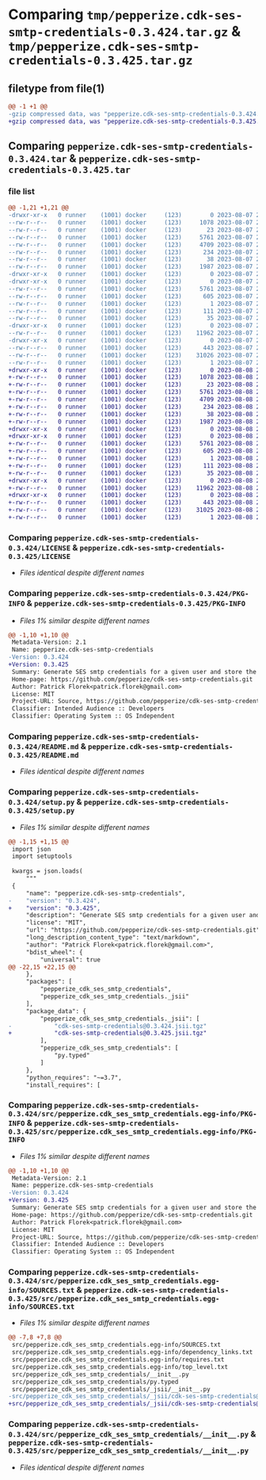 # Comparing `tmp/pepperize.cdk-ses-smtp-credentials-0.3.424.tar.gz` & `tmp/pepperize.cdk-ses-smtp-credentials-0.3.425.tar.gz`

## filetype from file(1)

```diff
@@ -1 +1 @@
-gzip compressed data, was "pepperize.cdk-ses-smtp-credentials-0.3.424.tar", last modified: Mon Aug  7 22:49:52 2023, max compression
+gzip compressed data, was "pepperize.cdk-ses-smtp-credentials-0.3.425.tar", last modified: Tue Aug  8 22:34:32 2023, max compression
```

## Comparing `pepperize.cdk-ses-smtp-credentials-0.3.424.tar` & `pepperize.cdk-ses-smtp-credentials-0.3.425.tar`

### file list

```diff
@@ -1,21 +1,21 @@
-drwxr-xr-x   0 runner    (1001) docker     (123)        0 2023-08-07 22:49:52.345997 pepperize.cdk-ses-smtp-credentials-0.3.424/
--rw-r--r--   0 runner    (1001) docker     (123)     1078 2023-08-07 22:49:39.000000 pepperize.cdk-ses-smtp-credentials-0.3.424/LICENSE
--rw-r--r--   0 runner    (1001) docker     (123)       23 2023-08-07 22:49:39.000000 pepperize.cdk-ses-smtp-credentials-0.3.424/MANIFEST.in
--rw-r--r--   0 runner    (1001) docker     (123)     5761 2023-08-07 22:49:52.345997 pepperize.cdk-ses-smtp-credentials-0.3.424/PKG-INFO
--rw-r--r--   0 runner    (1001) docker     (123)     4709 2023-08-07 22:49:39.000000 pepperize.cdk-ses-smtp-credentials-0.3.424/README.md
--rw-r--r--   0 runner    (1001) docker     (123)      234 2023-08-07 22:49:39.000000 pepperize.cdk-ses-smtp-credentials-0.3.424/pyproject.toml
--rw-r--r--   0 runner    (1001) docker     (123)       38 2023-08-07 22:49:52.345997 pepperize.cdk-ses-smtp-credentials-0.3.424/setup.cfg
--rw-r--r--   0 runner    (1001) docker     (123)     1987 2023-08-07 22:49:39.000000 pepperize.cdk-ses-smtp-credentials-0.3.424/setup.py
-drwxr-xr-x   0 runner    (1001) docker     (123)        0 2023-08-07 22:49:52.345997 pepperize.cdk-ses-smtp-credentials-0.3.424/src/
-drwxr-xr-x   0 runner    (1001) docker     (123)        0 2023-08-07 22:49:52.345997 pepperize.cdk-ses-smtp-credentials-0.3.424/src/pepperize.cdk_ses_smtp_credentials.egg-info/
--rw-r--r--   0 runner    (1001) docker     (123)     5761 2023-08-07 22:49:52.000000 pepperize.cdk-ses-smtp-credentials-0.3.424/src/pepperize.cdk_ses_smtp_credentials.egg-info/PKG-INFO
--rw-r--r--   0 runner    (1001) docker     (123)      605 2023-08-07 22:49:52.000000 pepperize.cdk-ses-smtp-credentials-0.3.424/src/pepperize.cdk_ses_smtp_credentials.egg-info/SOURCES.txt
--rw-r--r--   0 runner    (1001) docker     (123)        1 2023-08-07 22:49:52.000000 pepperize.cdk-ses-smtp-credentials-0.3.424/src/pepperize.cdk_ses_smtp_credentials.egg-info/dependency_links.txt
--rw-r--r--   0 runner    (1001) docker     (123)      111 2023-08-07 22:49:52.000000 pepperize.cdk-ses-smtp-credentials-0.3.424/src/pepperize.cdk_ses_smtp_credentials.egg-info/requires.txt
--rw-r--r--   0 runner    (1001) docker     (123)       35 2023-08-07 22:49:52.000000 pepperize.cdk-ses-smtp-credentials-0.3.424/src/pepperize.cdk_ses_smtp_credentials.egg-info/top_level.txt
-drwxr-xr-x   0 runner    (1001) docker     (123)        0 2023-08-07 22:49:52.345997 pepperize.cdk-ses-smtp-credentials-0.3.424/src/pepperize_cdk_ses_smtp_credentials/
--rw-r--r--   0 runner    (1001) docker     (123)    11962 2023-08-07 22:49:39.000000 pepperize.cdk-ses-smtp-credentials-0.3.424/src/pepperize_cdk_ses_smtp_credentials/__init__.py
-drwxr-xr-x   0 runner    (1001) docker     (123)        0 2023-08-07 22:49:52.345997 pepperize.cdk-ses-smtp-credentials-0.3.424/src/pepperize_cdk_ses_smtp_credentials/_jsii/
--rw-r--r--   0 runner    (1001) docker     (123)      443 2023-08-07 22:49:39.000000 pepperize.cdk-ses-smtp-credentials-0.3.424/src/pepperize_cdk_ses_smtp_credentials/_jsii/__init__.py
--rw-r--r--   0 runner    (1001) docker     (123)    31026 2023-08-07 22:49:39.000000 pepperize.cdk-ses-smtp-credentials-0.3.424/src/pepperize_cdk_ses_smtp_credentials/_jsii/cdk-ses-smtp-credentials@0.3.424.jsii.tgz
--rw-r--r--   0 runner    (1001) docker     (123)        1 2023-08-07 22:49:39.000000 pepperize.cdk-ses-smtp-credentials-0.3.424/src/pepperize_cdk_ses_smtp_credentials/py.typed
+drwxr-xr-x   0 runner    (1001) docker     (123)        0 2023-08-08 22:34:32.580530 pepperize.cdk-ses-smtp-credentials-0.3.425/
+-rw-r--r--   0 runner    (1001) docker     (123)     1078 2023-08-08 22:34:21.000000 pepperize.cdk-ses-smtp-credentials-0.3.425/LICENSE
+-rw-r--r--   0 runner    (1001) docker     (123)       23 2023-08-08 22:34:21.000000 pepperize.cdk-ses-smtp-credentials-0.3.425/MANIFEST.in
+-rw-r--r--   0 runner    (1001) docker     (123)     5761 2023-08-08 22:34:32.576530 pepperize.cdk-ses-smtp-credentials-0.3.425/PKG-INFO
+-rw-r--r--   0 runner    (1001) docker     (123)     4709 2023-08-08 22:34:21.000000 pepperize.cdk-ses-smtp-credentials-0.3.425/README.md
+-rw-r--r--   0 runner    (1001) docker     (123)      234 2023-08-08 22:34:21.000000 pepperize.cdk-ses-smtp-credentials-0.3.425/pyproject.toml
+-rw-r--r--   0 runner    (1001) docker     (123)       38 2023-08-08 22:34:32.580530 pepperize.cdk-ses-smtp-credentials-0.3.425/setup.cfg
+-rw-r--r--   0 runner    (1001) docker     (123)     1987 2023-08-08 22:34:21.000000 pepperize.cdk-ses-smtp-credentials-0.3.425/setup.py
+drwxr-xr-x   0 runner    (1001) docker     (123)        0 2023-08-08 22:34:32.576530 pepperize.cdk-ses-smtp-credentials-0.3.425/src/
+drwxr-xr-x   0 runner    (1001) docker     (123)        0 2023-08-08 22:34:32.576530 pepperize.cdk-ses-smtp-credentials-0.3.425/src/pepperize.cdk_ses_smtp_credentials.egg-info/
+-rw-r--r--   0 runner    (1001) docker     (123)     5761 2023-08-08 22:34:32.000000 pepperize.cdk-ses-smtp-credentials-0.3.425/src/pepperize.cdk_ses_smtp_credentials.egg-info/PKG-INFO
+-rw-r--r--   0 runner    (1001) docker     (123)      605 2023-08-08 22:34:32.000000 pepperize.cdk-ses-smtp-credentials-0.3.425/src/pepperize.cdk_ses_smtp_credentials.egg-info/SOURCES.txt
+-rw-r--r--   0 runner    (1001) docker     (123)        1 2023-08-08 22:34:32.000000 pepperize.cdk-ses-smtp-credentials-0.3.425/src/pepperize.cdk_ses_smtp_credentials.egg-info/dependency_links.txt
+-rw-r--r--   0 runner    (1001) docker     (123)      111 2023-08-08 22:34:32.000000 pepperize.cdk-ses-smtp-credentials-0.3.425/src/pepperize.cdk_ses_smtp_credentials.egg-info/requires.txt
+-rw-r--r--   0 runner    (1001) docker     (123)       35 2023-08-08 22:34:32.000000 pepperize.cdk-ses-smtp-credentials-0.3.425/src/pepperize.cdk_ses_smtp_credentials.egg-info/top_level.txt
+drwxr-xr-x   0 runner    (1001) docker     (123)        0 2023-08-08 22:34:32.576530 pepperize.cdk-ses-smtp-credentials-0.3.425/src/pepperize_cdk_ses_smtp_credentials/
+-rw-r--r--   0 runner    (1001) docker     (123)    11962 2023-08-08 22:34:21.000000 pepperize.cdk-ses-smtp-credentials-0.3.425/src/pepperize_cdk_ses_smtp_credentials/__init__.py
+drwxr-xr-x   0 runner    (1001) docker     (123)        0 2023-08-08 22:34:32.576530 pepperize.cdk-ses-smtp-credentials-0.3.425/src/pepperize_cdk_ses_smtp_credentials/_jsii/
+-rw-r--r--   0 runner    (1001) docker     (123)      443 2023-08-08 22:34:21.000000 pepperize.cdk-ses-smtp-credentials-0.3.425/src/pepperize_cdk_ses_smtp_credentials/_jsii/__init__.py
+-rw-r--r--   0 runner    (1001) docker     (123)    31025 2023-08-08 22:34:21.000000 pepperize.cdk-ses-smtp-credentials-0.3.425/src/pepperize_cdk_ses_smtp_credentials/_jsii/cdk-ses-smtp-credentials@0.3.425.jsii.tgz
+-rw-r--r--   0 runner    (1001) docker     (123)        1 2023-08-08 22:34:21.000000 pepperize.cdk-ses-smtp-credentials-0.3.425/src/pepperize_cdk_ses_smtp_credentials/py.typed
```

### Comparing `pepperize.cdk-ses-smtp-credentials-0.3.424/LICENSE` & `pepperize.cdk-ses-smtp-credentials-0.3.425/LICENSE`

 * *Files identical despite different names*

### Comparing `pepperize.cdk-ses-smtp-credentials-0.3.424/PKG-INFO` & `pepperize.cdk-ses-smtp-credentials-0.3.425/PKG-INFO`

 * *Files 1% similar despite different names*

```diff
@@ -1,10 +1,10 @@
 Metadata-Version: 2.1
 Name: pepperize.cdk-ses-smtp-credentials
-Version: 0.3.424
+Version: 0.3.425
 Summary: Generate SES smtp credentials for a given user and store the credentials in a SecretsManager Secret.
 Home-page: https://github.com/pepperize/cdk-ses-smtp-credentials.git
 Author: Patrick Florek<patrick.florek@gmail.com>
 License: MIT
 Project-URL: Source, https://github.com/pepperize/cdk-ses-smtp-credentials.git
 Classifier: Intended Audience :: Developers
 Classifier: Operating System :: OS Independent
```

### Comparing `pepperize.cdk-ses-smtp-credentials-0.3.424/README.md` & `pepperize.cdk-ses-smtp-credentials-0.3.425/README.md`

 * *Files identical despite different names*

### Comparing `pepperize.cdk-ses-smtp-credentials-0.3.424/setup.py` & `pepperize.cdk-ses-smtp-credentials-0.3.425/setup.py`

 * *Files 1% similar despite different names*

```diff
@@ -1,15 +1,15 @@
 import json
 import setuptools
 
 kwargs = json.loads(
     """
 {
     "name": "pepperize.cdk-ses-smtp-credentials",
-    "version": "0.3.424",
+    "version": "0.3.425",
     "description": "Generate SES smtp credentials for a given user and store the credentials in a SecretsManager Secret.",
     "license": "MIT",
     "url": "https://github.com/pepperize/cdk-ses-smtp-credentials.git",
     "long_description_content_type": "text/markdown",
     "author": "Patrick Florek<patrick.florek@gmail.com>",
     "bdist_wheel": {
         "universal": true
@@ -22,15 +22,15 @@
     },
     "packages": [
         "pepperize_cdk_ses_smtp_credentials",
         "pepperize_cdk_ses_smtp_credentials._jsii"
     ],
     "package_data": {
         "pepperize_cdk_ses_smtp_credentials._jsii": [
-            "cdk-ses-smtp-credentials@0.3.424.jsii.tgz"
+            "cdk-ses-smtp-credentials@0.3.425.jsii.tgz"
         ],
         "pepperize_cdk_ses_smtp_credentials": [
             "py.typed"
         ]
     },
     "python_requires": "~=3.7",
     "install_requires": [
```

### Comparing `pepperize.cdk-ses-smtp-credentials-0.3.424/src/pepperize.cdk_ses_smtp_credentials.egg-info/PKG-INFO` & `pepperize.cdk-ses-smtp-credentials-0.3.425/src/pepperize.cdk_ses_smtp_credentials.egg-info/PKG-INFO`

 * *Files 1% similar despite different names*

```diff
@@ -1,10 +1,10 @@
 Metadata-Version: 2.1
 Name: pepperize.cdk-ses-smtp-credentials
-Version: 0.3.424
+Version: 0.3.425
 Summary: Generate SES smtp credentials for a given user and store the credentials in a SecretsManager Secret.
 Home-page: https://github.com/pepperize/cdk-ses-smtp-credentials.git
 Author: Patrick Florek<patrick.florek@gmail.com>
 License: MIT
 Project-URL: Source, https://github.com/pepperize/cdk-ses-smtp-credentials.git
 Classifier: Intended Audience :: Developers
 Classifier: Operating System :: OS Independent
```

### Comparing `pepperize.cdk-ses-smtp-credentials-0.3.424/src/pepperize.cdk_ses_smtp_credentials.egg-info/SOURCES.txt` & `pepperize.cdk-ses-smtp-credentials-0.3.425/src/pepperize.cdk_ses_smtp_credentials.egg-info/SOURCES.txt`

 * *Files 1% similar despite different names*

```diff
@@ -7,8 +7,8 @@
 src/pepperize.cdk_ses_smtp_credentials.egg-info/SOURCES.txt
 src/pepperize.cdk_ses_smtp_credentials.egg-info/dependency_links.txt
 src/pepperize.cdk_ses_smtp_credentials.egg-info/requires.txt
 src/pepperize.cdk_ses_smtp_credentials.egg-info/top_level.txt
 src/pepperize_cdk_ses_smtp_credentials/__init__.py
 src/pepperize_cdk_ses_smtp_credentials/py.typed
 src/pepperize_cdk_ses_smtp_credentials/_jsii/__init__.py
-src/pepperize_cdk_ses_smtp_credentials/_jsii/cdk-ses-smtp-credentials@0.3.424.jsii.tgz
+src/pepperize_cdk_ses_smtp_credentials/_jsii/cdk-ses-smtp-credentials@0.3.425.jsii.tgz
```

### Comparing `pepperize.cdk-ses-smtp-credentials-0.3.424/src/pepperize_cdk_ses_smtp_credentials/__init__.py` & `pepperize.cdk-ses-smtp-credentials-0.3.425/src/pepperize_cdk_ses_smtp_credentials/__init__.py`

 * *Files identical despite different names*

